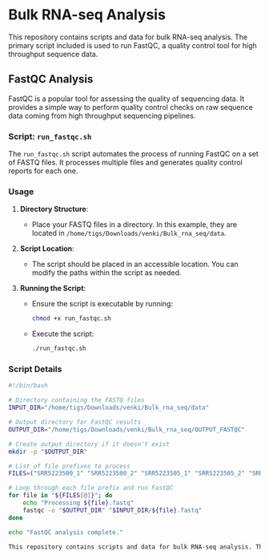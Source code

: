 # Bulk RNA-seq Analysis

This repository contains scripts and data for bulk RNA-seq analysis. The primary script included is used to run FastQC, a quality control tool for high throughput sequence data.

## FastQC Analysis

FastQC is a popular tool for assessing the quality of sequencing data. It provides a simple way to perform quality control checks on raw sequence data coming from high throughput sequencing pipelines.

### Script: `run_fastqc.sh`

The `run_fastqc.sh` script automates the process of running FastQC on a set of FASTQ files. It processes multiple files and generates quality control reports for each one.

### Usage

1. **Directory Structure**:
   - Place your FASTQ files in a directory. In this example, they are located in `/home/tigs/Downloads/venki/Bulk_rna_seq/data`.

2. **Script Location**:
   - The script should be placed in an accessible location. You can modify the paths within the script as needed.

3. **Running the Script**:
   - Ensure the script is executable by running:
     ```sh
     chmod +x run_fastqc.sh
     ```
   - Execute the script:
     ```sh
     ./run_fastqc.sh
     ```

### Script Details

```bash
#!/bin/bash

# Directory containing the FASTQ files
INPUT_DIR="/home/tigs/Downloads/venki/Bulk_rna_seq/data"

# Output directory for FastQC results
OUTPUT_DIR="/home/tigs/Downloads/venki/Bulk_rna_seq/OUTPUT_FASTQC"

# Create output directory if it doesn't exist
mkdir -p "$OUTPUT_DIR"

# List of file prefixes to process
FILES=("SRR5223500_1" "SRR5223500_2" "SRR5223505_1" "SRR5223505_2" "SRR5223522_1" "SRR5223522_2")

# Loop through each file prefix and run FastQC
for file in "${FILES[@]}"; do
    echo "Processing ${file}.fastq"
    fastqc -o "$OUTPUT_DIR" "$INPUT_DIR/${file}.fastq"
done

echo "FastQC analysis complete."

This repository contains scripts and data for bulk RNA-seq analysis. The primary scripts included are used to run fastp and FastQC, tools for quality control and preprocessing of high throughput sequence data.
